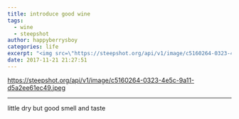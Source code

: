 ```yaml
---
title: introduce good wine
tags:
  - wine
  - steepshot
author: happyberrysboy
categories: life
excerpt: "<img src=\"https://steepshot.org/api/v1/image/c5160264-0323-4e5c-9a11-d5a2ee61ec49.jpeg\" />\r\n  -   --  -   - ---  -- - -  -- - -   -----   --  -  - ----  -    -   - --  little dry but good smell and taste....."
date: 2017-11-21 21:27:51
---
```


https://steepshot.org/api/v1/image/c5160264-0323-4e5c-9a11-d5a2ee61ec49.jpeg

-   --  -   - ---  -- - -  -- - -   -----   --  -  - ----  -    -   - --

little dry but good smell and taste